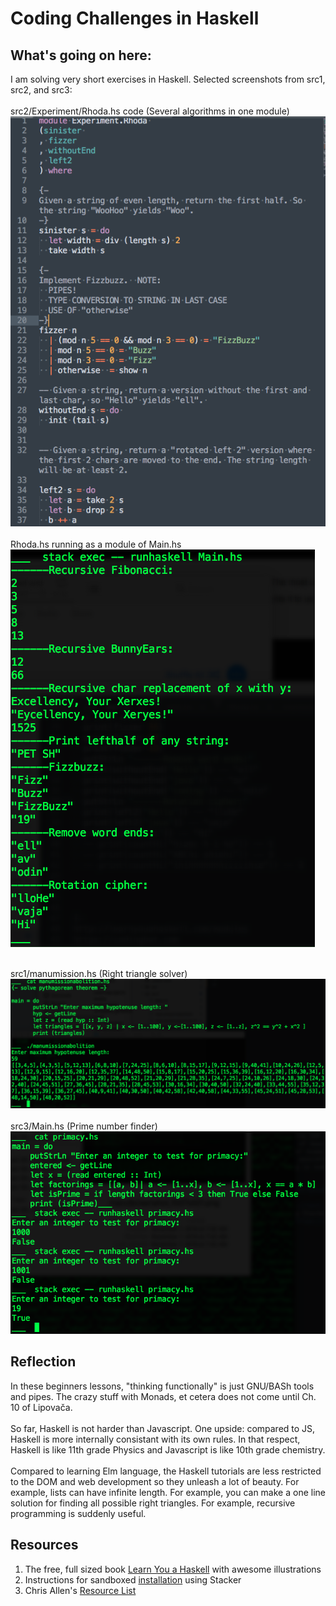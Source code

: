 # Coding Challenges in Haskell

## What's going on here:
I am solving very short exercises in Haskell.  Selected screenshots from src1, src2, and src3:<br><br>
src2/Experiment/Rhoda.hs code (Several algorithms in one module)<br>
![screenshot of Rhoda Module code](https://github.com/atom-box/haskatchawan/blob/master/screenshots/rhoda-code.png)<br><br>
Rhoda.hs running as a module of Main.hs<br>
![screenshot of Rhoda code running](https://github.com/atom-box/haskatchawan/blob/master/screenshots/rhoda-running.png)<br><br>

src1/manumission.hs (Right triangle solver)<br>
![screenshot3](https://github.com/atom-box/haskatchawan/blob/master/screenshots/manumissionHS_1027x421.png)
<br><br>
src3/Main.hs (Prime number finder)<br>
![screenshot4](https://github.com/atom-box/haskatchawan/blob/master/screenshots/primacyHS.png)
<br>

## Reflection
In these beginners lessons, "thinking functionally" is just GNU/BASh tools and pipes.  The crazy stuff with Monads, et cetera does not come until Ch. 10 of Lipovača. <br><br>So far, Haskell is not harder than Javascript.  One upside: compared to JS, Haskell is more internally consistant with its own rules. In that respect, Haskell is like 11th grade Physics and Javascript is like 10th grade chemistry. <br><br>Compared to learning Elm language, the Haskell tutorials are less restricted to the DOM and web development so they unleash a lot of beauty.  For example, lists can have infinite length. For example, you can make a one line solution for finding all possible right triangles. For example, recursive programming is suddenly useful.

## Resources
1. The free, full sized book [Learn You a Haskell](http://learnyouahaskell.com/) with awesome illustrations
2. Instructions for sandboxed [installation](https://tech.fpcomplete.com/haskell/tutorial/stack-play) using Stacker
3. 	Chris Allen's [Resource List](https://github.com/bitemyapp/learnhaskell)


